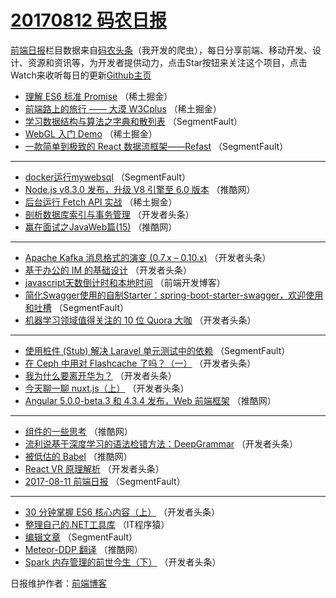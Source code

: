 # [20170812 码农日报](http://hao.caibaojian.com/date/2017/08/12)

[前端日报](http://caibaojian.com/c/news)栏目数据来自[码农头条](http://hao.caibaojian.com/)（我开发的爬虫），每日分享前端、移动开发、设计、资源和资讯等，为开发者提供动力，点击Star按钮来关注这个项目，点击Watch来收听每日的更新[Github主页](https://github.com/kujian/frontendDaily)
* [理解 ES6 标准 Promise](http://hao.caibaojian.com/47583.html) （稀土掘金）
* [前端路上的旅行 —— 大漠 W3Cplus](http://hao.caibaojian.com/47580.html) （稀土掘金）
* [学习数据结构与算法之字典和散列表](http://hao.caibaojian.com/47542.html) （SegmentFault）
* [WebGL 入门 Demo](http://hao.caibaojian.com/47585.html) （稀土掘金）
* [一款简单到极致的 React 数据流框架——Refast](http://hao.caibaojian.com/47546.html) （SegmentFault）

***
* [docker运行mywebsql](http://hao.caibaojian.com/47548.html) （SegmentFault）
* [Node.js v8.3.0 发布，升级 V8 引擎至 6.0 版本](http://hao.caibaojian.com/47560.html) （推酷网）
* [后台运行 Fetch API 实战](http://hao.caibaojian.com/47582.html) （稀土掘金）
* [剖析数据库索引与事务管理](http://hao.caibaojian.com/47615.html) （开发者头条）
* [赢在面试之JavaWeb篇(15)](http://hao.caibaojian.com/47556.html) （推酷网）

***
* [Apache Kafka 消息格式的演变 (0.7.x &#8211; 0.10.x)](http://hao.caibaojian.com/47626.html) （开发者头条）
* [基于办公的 IM 的基础设计](http://hao.caibaojian.com/47616.html) （开发者头条）
* [javascript天数倒计时和本地时间](http://hao.caibaojian.com/47667.html) （前端开发博客）
* [简化Swagger使用的自制Starter：spring-boot-starter-swagger，欢迎使用和吐槽](http://hao.caibaojian.com/47547.html) （SegmentFault）
* [机器学习领域值得关注的 10 位 Quora 大咖](http://hao.caibaojian.com/47617.html) （开发者头条）

***
* [使用桩件 (Stub) 解决 Laravel 单元测试中的依赖](http://hao.caibaojian.com/47537.html) （SegmentFault）
* [在 Ceph 中用对 Flashcache 了吗？（一）](http://hao.caibaojian.com/47618.html) （开发者头条）
* [我为什么要离开华为？](http://hao.caibaojian.com/47619.html) （开发者头条）
* [今天聊一聊 nuxt.js（上）](http://hao.caibaojian.com/47620.html) （开发者头条）
* [Angular 5.0.0-beta.3 和 4.3.4 发布，Web 前端框架](http://hao.caibaojian.com/47561.html) （推酷网）

***
* [组件的一些思考](http://hao.caibaojian.com/47562.html) （推酷网）
* [流利说基于深度学习的语法检错方法：DeepGrammar](http://hao.caibaojian.com/47622.html) （开发者头条）
* [被低估的 Babel](http://hao.caibaojian.com/47563.html) （推酷网）
* [React VR 原理解析](http://hao.caibaojian.com/47623.html) （开发者头条）
* [2017-08-11 前端日报](http://hao.caibaojian.com/47543.html) （SegmentFault）

***
* [30 分钟掌握 ES6 核心内容（上）](http://hao.caibaojian.com/47624.html) （开发者头条）
* [整理自己的.NET工具库](http://hao.caibaojian.com/47664.html) （IT程序猿）
* [编辑文章](http://hao.caibaojian.com/47544.html) （SegmentFault）
* [Meteor-DDP 翻译](http://hao.caibaojian.com/47555.html) （推酷网）
* [Spark 内存管理的前世今生（下）](http://hao.caibaojian.com/47625.html) （开发者头条）

日报维护作者：[前端博客](http://caibaojian.com/) 